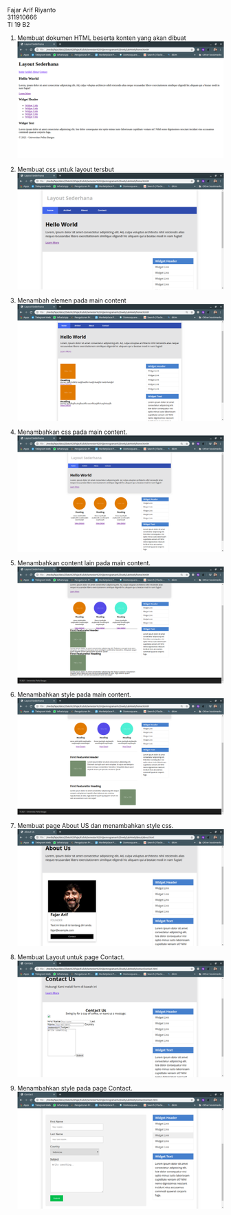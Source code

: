 Fajar Arif Riyanto  
311910666  
TI 19 B2

1. Membuat dokumen HTML beserta konten yang akan dibuat   
   ![gambar1](assets/img/lay1.png)  

2. Membuat css untuk layout tersbut
    ![gambar2](assets/img/lay2.png)

3. Menambah elemen pada main content  
    ![gambar3](assets/img/lay3.png)

4. Menambahkan css pada main content.
     ![gambar4](assets/img/lay4.png)

5. Menambahkan content lain pada main content.
    ![gambar5](assets/img/lay6.png)

6. Menambahkan style pada main content.
    ![gambar6](assets/img/lay7.png)  

7. Membuat page About US dan menambahkan style css.  
    ![gambar7](assets/img/about1.png)  

8. Membuat Layout untuk page Contact.
    ![gambar8](assets/img/contact1.png)

9. Menambahkan style pada page Contact.
    ![gambar9](assets/img/contact2.png)


